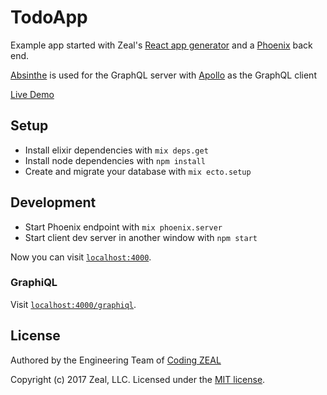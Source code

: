 # TodoApp

Example app started with Zeal's [React app
generator](https://github.com/CodingZeal/generator-react-zeal) and a
[Phoenix](http://www.phoenixframework.org/) back end.

[Absinthe](http://absinthe-graphql.org/) is used for the GraphQL server with
[Apollo](http://dev.apollodata.com/) as the GraphQL client

[Live Demo](https://phoenix-react-apollo-demo.herokuapp.com/)


## Setup

  * Install elixir dependencies with `mix deps.get`
  * Install node dependencies with `npm install`
  * Create and migrate your database with `mix ecto.setup`

## Development

  * Start Phoenix endpoint with `mix phoenix.server`
  * Start client dev server in another window with `npm start`

Now you can visit [`localhost:4000`](http://localhost:4000).


### GraphiQL

Visit [`localhost:4000/graphiql`](http://localhost:4000/graphiql).

## License

Authored by the Engineering Team of [Coding
ZEAL](https://codingzeal.com?utm_source=github)

Copyright (c) 2017 Zeal, LLC.  Licensed under the [MIT
license](https://opensource.org/licenses/MIT).
